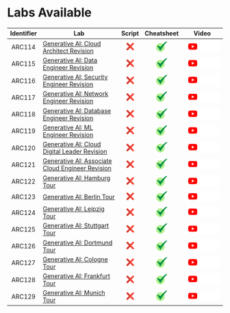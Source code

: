 # Labs Available

[cross]: /assets/cross.jpg
[tick]: /assets/tick.jpg

| Identifier | Lab | Script | Cheatsheet | Video |
| :--------: | --- | :----: | :--------: | :---: |
| ARC114 | [Generative AI: Cloud Architect Revision](https://www.cloudskillsboost.google/focuses/87294?parent=catalog) | [![cross][cross]]() | [![tick][tick]](Cheatsheets/ARC114/CHEATSHEET.md) | <a href=""> <picture> <source media="(prefers-color-scheme: dark)" srcset="../../assets/yt-dark.png"> <source media="(prefers-color-scheme: light)" srcset="../../assets/yt-light.png"> <img alt="YouTube logo" src="../../assets/yt-dark.png"></picture> </a> |
| ARC115 | [Generative AI: Data Engineer Revision](https://www.cloudskillsboost.google/focuses/87295?parent=catalog) | [![cross][cross]]() | [![tick][tick]](Cheatsheets/ARC115/CHEATSHEET.md) | <a href=""> <picture> <source media="(prefers-color-scheme: dark)" srcset="../../assets/yt-dark.png"> <source media="(prefers-color-scheme: light)" srcset="../../assets/yt-light.png"> <img alt="YouTube logo" src="../../assets/yt-dark.png"></picture> </a> |
| ARC116 | [Generative AI: Security Engineer Revision](https://www.cloudskillsboost.google/focuses/87296?parent=catalog) | [![cross][cross]]() | [![tick][tick]](Cheatsheets/ARC116/CHEATSHEET.md) | <a href=""> <picture> <source media="(prefers-color-scheme: dark)" srcset="../../assets/yt-dark.png"> <source media="(prefers-color-scheme: light)" srcset="../../assets/yt-light.png"> <img alt="YouTube logo" src="../../assets/yt-dark.png"></picture> </a> |
| ARC117 | [Generative AI: Network Engineer Revision](https://www.cloudskillsboost.google/focuses/87297?parent=catalog) | [![cross][cross]]() | [![tick][tick]](Cheatsheets/ARC117/CHEATSHEET.md) | <a href=""> <picture> <source media="(prefers-color-scheme: dark)" srcset="../../assets/yt-dark.png"> <source media="(prefers-color-scheme: light)" srcset="../../assets/yt-light.png"> <img alt="YouTube logo" src="../../assets/yt-dark.png"></picture> </a> |
| ARC118 | [Generative AI: Database Engineer Revision](https://www.cloudskillsboost.google/focuses/87298?parent=catalog) | [![cross][cross]]() | [![tick][tick]](Cheatsheets/ARC118/CHEATSHEET.md) | <a href=""> <picture> <source media="(prefers-color-scheme: dark)" srcset="../../assets/yt-dark.png"> <source media="(prefers-color-scheme: light)" srcset="../../assets/yt-light.png"> <img alt="YouTube logo" src="../../assets/yt-dark.png"></picture> </a> |
| ARC119 | [Generative AI: ML Engineer Revision](https://www.cloudskillsboost.google/focuses/87299?parent=catalog) | [![cross][cross]]() | [![tick][tick]](Cheatsheets/ARC119/CHEATSHEET.md) | <a href=""> <picture> <source media="(prefers-color-scheme: dark)" srcset="../../assets/yt-dark.png"> <source media="(prefers-color-scheme: light)" srcset="../../assets/yt-light.png"> <img alt="YouTube logo" src="../../assets/yt-dark.png"></picture> </a> |
| ARC120 | [Generative AI: Cloud Digital Leader Revision](https://www.cloudskillsboost.google/focuses/87300?parent=catalog) | [![cross][cross]]() | [![tick][tick]](Cheatsheets/ARC120/CHEATSHEET.md) | <a href=""> <picture> <source media="(prefers-color-scheme: dark)" srcset="../../assets/yt-dark.png"> <source media="(prefers-color-scheme: light)" srcset="../../assets/yt-light.png"> <img alt="YouTube logo" src="../../assets/yt-dark.png"></picture> </a> |
| ARC121 | [Generative AI: Associate Cloud Engineer Revision](https://www.cloudskillsboost.google/focuses/87301?parent=catalog) | [![cross][cross]]() | [![tick][tick]](Cheatsheets/ARC121/CHEATSHEET.md) | <a href=""> <picture> <source media="(prefers-color-scheme: dark)" srcset="../../assets/yt-dark.png"> <source media="(prefers-color-scheme: light)" srcset="../../assets/yt-light.png"> <img alt="YouTube logo" src="../../assets/yt-dark.png"></picture> </a> |
| ARC122 | [Generative AI: Hamburg Tour](https://www.cloudskillsboost.google/focuses/92810?parent=catalog) | [![cross][cross]]() | [![tick][tick]](Cheatsheets/ARC122/CHEATSHEET.md) | <a href=""> <picture> <source media="(prefers-color-scheme: dark)" srcset="../../assets/yt-dark.png"> <source media="(prefers-color-scheme: light)" srcset="../../assets/yt-light.png"> <img alt="YouTube logo" src="../../assets/yt-dark.png"></picture> </a> |
| ARC123 | [Generative AI: Berlin Tour](https://www.cloudskillsboost.google/focuses/92811?parent=catalog) | [![cross][cross]]() | [![tick][tick]](Cheatsheets/ARC123/CHEATSHEET.md) | <a href=""> <picture> <source media="(prefers-color-scheme: dark)" srcset="../../assets/yt-dark.png"> <source media="(prefers-color-scheme: light)" srcset="../../assets/yt-light.png"> <img alt="YouTube logo" src="../../assets/yt-dark.png"></picture> </a> |
| ARC124 | [Generative AI: Leipzig Tour](https://www.cloudskillsboost.google/focuses/92812?parent=catalog) | [![cross][cross]]() | [![tick][tick]](Cheatsheets/ARC124/CHEATSHEET.md) | <a href=""> <picture> <source media="(prefers-color-scheme: dark)" srcset="../../assets/yt-dark.png"> <source media="(prefers-color-scheme: light)" srcset="../../assets/yt-light.png"> <img alt="YouTube logo" src="../../assets/yt-dark.png"></picture> </a> |
| ARC125 | [Generative AI: Stuttgart Tour](https://www.cloudskillsboost.google/focuses/92813?parent=catalog) | [![cross][cross]]() | [![tick][tick]](Cheatsheets/ARC125/CHEATSHEET.md) | <a href=""> <picture> <source media="(prefers-color-scheme: dark)" srcset="../../assets/yt-dark.png"> <source media="(prefers-color-scheme: light)" srcset="../../assets/yt-light.png"> <img alt="YouTube logo" src="../../assets/yt-dark.png"></picture> </a> |
| ARC126 | [Generative AI: Dortmund Tour](https://www.cloudskillsboost.google/focuses/92814?parent=catalog) | [![cross][cross]]() | [![tick][tick]](Cheatsheets/ARC126/CHEATSHEET.md) | <a href=""> <picture> <source media="(prefers-color-scheme: dark)" srcset="../../assets/yt-dark.png"> <source media="(prefers-color-scheme: light)" srcset="../../assets/yt-light.png"> <img alt="YouTube logo" src="../../assets/yt-dark.png"></picture> </a> |
| ARC127 | [Generative AI: Cologne Tour](https://www.cloudskillsboost.google/focuses/92815?parent=catalog) | [![cross][cross]]() | [![tick][tick]](Cheatsheets/ARC127/CHEATSHEET.md) | <a href=""> <picture> <source media="(prefers-color-scheme: dark)" srcset="../../assets/yt-dark.png"> <source media="(prefers-color-scheme: light)" srcset="../../assets/yt-light.png"> <img alt="YouTube logo" src="../../assets/yt-dark.png"></picture> </a> |
| ARC128 | [Generative AI: Frankfurt Tour](https://www.cloudskillsboost.google/focuses/92816?parent=catalog) | [![cross][cross]]() | [![tick][tick]](Cheatsheets/ARC128/CHEATSHEET.md) | <a href=""> <picture> <source media="(prefers-color-scheme: dark)" srcset="../../assets/yt-dark.png"> <source media="(prefers-color-scheme: light)" srcset="../../assets/yt-light.png"> <img alt="YouTube logo" src="../../assets/yt-dark.png"></picture> </a> |
| ARC129 | [Generative AI: Munich Tour](https://www.cloudskillsboost.google/focuses/92817?parent=catalog) | [![cross][cross]]() | [![tick][tick]](Cheatsheets/ARC129/CHEATSHEET.md) | <a href=""> <picture> <source media="(prefers-color-scheme: dark)" srcset="../../assets/yt-dark.png"> <source media="(prefers-color-scheme: light)" srcset="../../assets/yt-light.png"> <img alt="YouTube logo" src="../../assets/yt-dark.png"></picture> </a> |